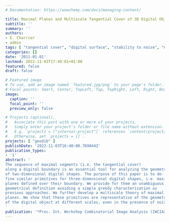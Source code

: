 ```yaml
---
# Documentation: https://wowchemy.com/docs/managing-content/

title: Maximal Planes and Multiscale Tangential Cover of 3D Digital Objects
subtitle: ''
summary: ''
authors:
- E. Charrier
- admin
tags: [ "tangential cover", "digital surface", "stability to noise", "normal estimation", "maximal digital planes", "digital planarity", "3D"]
categories: []
date: '2011-01-01'
lastmod: 2022-11-03T17:40:01+01:00
featured: false
draft: false

# Featured image
# To use, add an image named `featured.jpg/png` to your page's folder.
# Focal points: Smart, Center, TopLeft, Top, TopRight, Left, Right, BottomLeft, Bottom, BottomRight.
image:
  caption: ''
  focal_point: ''
  preview_only: false

# Projects (optional).
#   Associate this post with one or more of your projects.
#   Simply enter your project's folder or file name without extension.
#   E.g. `projects = ["internal-project"]` references `content/project/deep-learning/index.md`.
#   Otherwise, set `projects = []`.
projects: [ "geodib" ]
publishDate: '2022-11-03T16:40:00.769044Z'
publication_types:
- '1'
abstract: '
The sequence of maximal segments (i.e. the tangential cover)
along a digital boundary is an essential tool for analyzing the geometry
of two-dimensional digital shapes. The purpose of this paper is to de-
fine similar primitives for three-dimensional digital shapes, i.e. maximal
planes defined over their boundary. We provide for them an unambiguous
geometrical definition avoiding a simple greedy characterization as
previous approaches. We further develop a multiscale theory of maximal
planes. We show that these primitives are representative of the geometry
of the digital object at different scales, even in the presence of noise.
'
publication: '*Proc. Int. Workshop Combinatorial Image Analysis (IWCIA2011)*, volume 6636 of Lecture Notes in Computer Science, pp 132-143, Springer'
---
```

